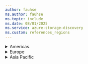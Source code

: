 ```yaml
---
author: fauhse
ms.author: fauhse
ms.topic: include
ms.date: 08/01/2025
ms.service: azure-storage-discovery
ms.custom: references_regions
---
```

<!-- 
Storage Discovery insights aggregation is supported within the following regions.
This is a short-term limitation during the preview period.
-->

<details>
  <summary>Americas</summary>
  <ul>
    <li>Canada Central</li>
    <li>Canada East</li>
    <li>Mexico Central</li>
    <li>US Central</li>
    <li>US East</li>
    <li>US East2</li>
    <li>US North</li>
    <li>US South</li>
    <li>US South East</li>
    <li>US West</li>
    <li>US West2</li>
    <li>US West3</li>
    <li>US West Central</li>
  </ul>
</details>

<details>
  <summary>Europe</summary>
  <ul>
    <li>Europe North</li>
    <li>Europe West</li>
    <li>France Central</li>
    <li>France South</li>
    <li>Germany North</li>
    <li>Germany West Central</li>
    <li>Italy North</li>
    <li>Israel Central</li>
    <li>Norway East</li>
    <li>Norway West</li>
    <li>Poland Central</li>
    <li>Spain Central</li>
    <li>Sweden Central</li>
    <li>Sweden South</li>
    <li>Switzerland North</li>
    <li>Switzerland West</li>
    <li>UK South</li>
    <li>UK West</li>
  </ul>
</details>

<details>
  <summary>Asia Pacific</summary>
  <ul>
    <li>Australia Central</li>
    <li>Australia Central2</li>
    <li>Australia East</li>
    <li>Australia South East</li>
    <li>New Zealand North</li>
  </ul>
</details>
